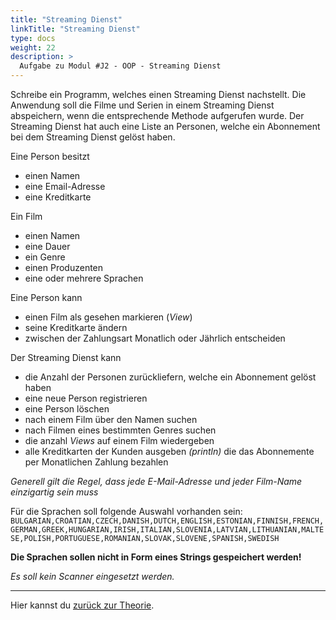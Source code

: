 ```yaml
---
title: "Streaming Dienst"
linkTitle: "Streaming Dienst"
type: docs
weight: 22
description: >
  Aufgabe zu Modul #J2 - OOP - Streaming Dienst
---
```


Schreibe ein Programm, welches einen Streaming Dienst nachstellt.
Die Anwendung soll die Filme und Serien in einem Streaming Dienst abspeichern,
wenn die entsprechende Methode aufgerufen wurde.
Der Streaming Dienst hat auch eine Liste an Personen,
welche ein Abonnement bei dem Streaming Dienst gelöst haben.

Eine Person besitzt

- einen Namen
- eine Email-Adresse
- eine Kreditkarte

Ein Film

- einen Namen
- eine Dauer
- ein Genre
- einen Produzenten
- eine oder mehrere Sprachen

Eine Person kann

- einen Film als gesehen markieren (_View_)
- seine Kreditkarte ändern
- zwischen der Zahlungsart Monatlich oder Jährlich entscheiden

Der Streaming Dienst kann

- die Anzahl der Personen zurückliefern, welche ein Abonnement gelöst haben
- eine neue Person registrieren
- eine Person löschen
- nach einem Film über den Namen suchen
- nach Filmen eines bestimmten Genres suchen
- die anzahl _Views_ auf einem Film wiedergeben
- alle Kreditkarten der Kunden ausgeben _(println)_
  die das Abonnemente per Monatlichen Zahlung bezahlen

_Generell gilt die Regel, dass jede E-Mail-Adresse und jeder Film-Name einzigartig sein muss_

Für die Sprachen soll folgende Auswahl vorhanden sein: `BULGARIAN,CROATIAN,CZECH,DANISH,DUTCH,ENGLISH,ESTONIAN,FINNISH,FRENCH,GERMAN,GREEK,HUNGARIAN,IRISH,ITALIAN,SLOVENIA,LATVIAN,LITHUANIAN,MALTESE,POLISH,PORTUGUESE,ROMANIAN,SLOVAK,SLOVENE,SPANISH,SWEDISH`

**Die Sprachen sollen nicht in Form eines Strings gespeichert werden!**

_Es soll kein Scanner eingesetzt werden._

---

Hier kannst du [zurück zur Theorie](../../../../docs/02_java/04_java-oop).
